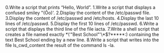 0.Write a script that prints “Hello, World”.
1.Write a script that displays a confused smiley "(Ôo)'.
2.Display the content of the /etc/passwd file.
3.Display the content of /etc/passwd and /etc/hosts.
4.Display the last 10 lines of /etc/passwd.
5.Display the first 10 lines of /etc/passwd.
6.Write a script that displays the third line of the file iacta.
7.Write a shell script that creates a file named exactly \*\\'"Best School"\'\\*$\?\*\*\*\*\*:) containing the text Best School ending by a new line.
8.Write a script that writes into the file ls_cwd_content the result of the command ls -la.
